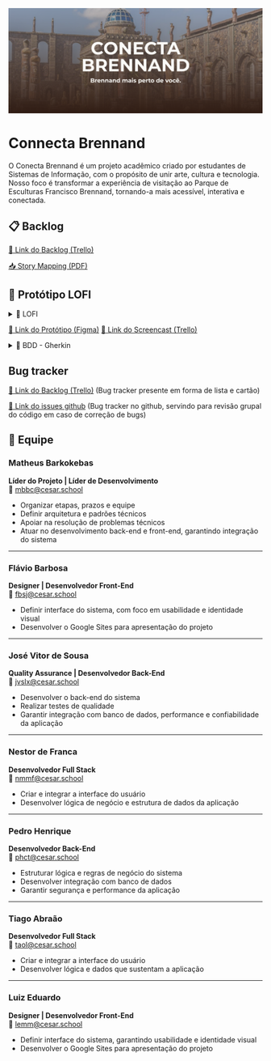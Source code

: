 ![banner](arq_readme/imgs/banner.png)

# Connecta Brennand

O Conecta Brennand é um projeto acadêmico criado por estudantes de Sistemas de Informação, com o propósito de unir arte, cultura e tecnologia. Nosso foco é transformar a experiência de visitação ao Parque de Esculturas Francisco Brennand, tornando-a mais acessível, interativa e conectada.

## 📋 Backlog 

<a href="https://trello.com/b/XQcU1FLY/conecta-brennand" target="_blank">📌 Link do Backlog (Trello)</a> 

[📥 Story Mapping (PDF)](arq_readme/pdfs/story_mapping.pdf)

## 🎨 Protótipo LOFI  

<details> 
    <summary>📌 LOFI </summary>
    
[📥 LOFI ](arq_readme/videos/prototipo.mp4)

</details>

<a href="https://www.figma.com/design/oD8xXARlBrFMrmwXd5vwZ4/BRENANND?node-id=0-1&t=8y1TsaoAFsldXZ4M-1" target="_blank">📌 Link do Protótipo (Figma)</a>
<a href="https://youtu.be/98x69mlxzLY" target="_blank">📌 Link do Screencast (Trello)</a>

<details> 
    <summary>📌 BDD - Gherkin </summary>
    
[📥 BDD - Gherkin (PDF)](arq_readme/pdfs/bdd_gherkin.pdf)

</details>

## Bug tracker
<a href="https://trello.com/b/XQcU1FLY/conecta-brennand" target="_blank">📌 Link do Backlog (Trello)</a> (Bug tracker presente em forma de lista e cartão)

<a href="https://github.com/Matheus-Barkokebas/conecta-brennand/issues" target="_blank">📌 Link do issues github</a> (Bug tracker no github, servindo para revisão grupal do código em caso de correção de bugs)

## 👥 Equipe

### Matheus Barkokebas  
**Líder do Projeto | Líder de Desenvolvimento**  
📧 mbbc@cesar.school  

- Organizar etapas, prazos e equipe  
- Definir arquitetura e padrões técnicos  
- Apoiar na resolução de problemas técnicos  
- Atuar no desenvolvimento back-end e front-end, garantindo integração do sistema  

---

### Flávio Barbosa  
**Designer | Desenvolvedor Front-End**  
📧 fbsj@cesar.school  

- Definir interface do sistema, com foco em usabilidade e identidade visual  
- Desenvolver o Google Sites para apresentação do projeto  

---

### José Vitor de Sousa  
**Quality Assurance | Desenvolvedor Back-End**  
📧 jvslx@cesar.school  

- Desenvolver o back-end do sistema  
- Realizar testes de qualidade  
- Garantir integração com banco de dados, performance e confiabilidade da aplicação  

---

### Nestor de Franca  
**Desenvolvedor Full Stack**  
📧 nmmf@cesar.school  

- Criar e integrar a interface do usuário  
- Desenvolver lógica de negócio e estrutura de dados da aplicação  

---

### Pedro Henrique  
**Desenvolvedor Back-End**  
📧 phct@cesar.school  

- Estruturar lógica e regras de negócio do sistema  
- Desenvolver integração com banco de dados  
- Garantir segurança e performance da aplicação  

---

### Tiago Abraão  
**Desenvolvedor Full Stack**  
📧 taol@cesar.school  

- Criar e integrar a interface do usuário  
- Desenvolver lógica e dados que sustentam a aplicação  

---

### Luiz Eduardo  
**Designer | Desenvolvedor Front-End**  
📧 lemm@cesar.school  

- Definir interface do sistema, garantindo usabilidade e identidade visual  
- Desenvolver o Google Sites para apresentação do projeto  


